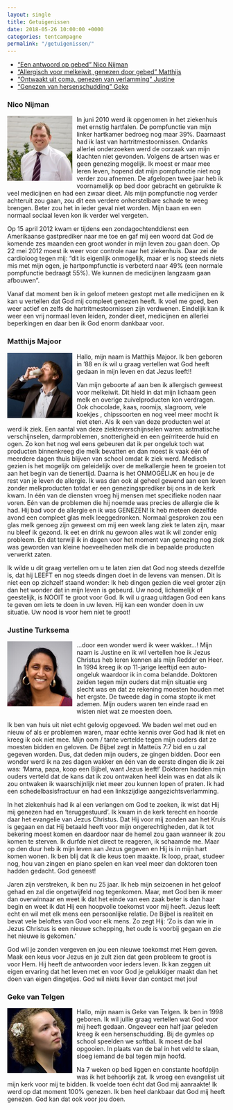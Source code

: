 ```yaml
---
layout: single
title: Getuigenissen
date: 2018-05-26 10:00:00 +0000
categories: tentcampagne
permalink: "/getuigenissen/"
---
```

- [“Een antwoord op gebed” Nico Nijman](#nico)
- [“Allergisch voor melkeiwit, genezen door gebed” Matthijs](#matthijs)
- [“Ontwaakt uit coma, genezen van verlamming” Justine](#justine)
- [“Genezen van hersenschudding” Geke](#geke)

### <a name="nico"></a>Nico Nijman
<img style="float: left; padding-right: 10px; padding-bottom: 10px;" src="/uploads/2018/05/26/nico-nijman.jpg">
In juni 2010 werd ik opgenomen in het ziekenhuis met ernstig hartfalen. De pompfunctie van mijn linker hartkamer bedroeg nog maar 39%. Daarnaast had ik last van hartritmestoornissen. Ondanks allerlei onderzoeken werd de oorzaak van mijn klachten niet gevonden. Volgens de artsen was er geen genezing mogelijk. Ik moest er maar mee leren leven, hopend dat mijn pompfunctie niet nog verder zou afnemen. De afgelopen twee jaar heb ik voornamelijk op bed door gebracht en gebruikte ik veel medicijnen en had een zwaar dieet. Als mijn pompfunctie nog verder achteruit zou gaan, zou dit een verdere onherstelbare schade te weeg brengen. Beter zou het in ieder geval niet worden. Mijn baan en een normaal sociaal leven kon ik verder wel vergeten.

Op 15 april 2012 kwam er tijdens een zondagochtenddienst een Amerikaanse gastprediker naar me toe en gaf mij een woord dat God de komende zes maanden een groot wonder in mijn leven zou gaan doen. Op 22 mei 2012 moest ik weer voor controle naar het ziekenhuis. Daar zei de cardioloog tegen mij: “dit is eigenlijk onmogelijk, maar er is nog steeds niets mis met mijn ogen, je hartpompfunctie is verbeterd naar 49% (een normale pompfunctie bedraagt 55%). We kunnen de medicijnen langzaam gaan afbouwen”.

Vanaf dat moment ben ik in geloof meteen gestopt met alle medicijnen en ik kan u vertellen dat God mij compleet genezen heeft. Ik voel me goed, ben weer actief en zelfs de hartritmestoornissen zijn verdwenen. Eindelijk kan ik weer een vrij normaal leven leiden, zonder dieet, medicijnen en allerlei beperkingen en daar ben ik God enorm dankbaar voor.


### <a name="matthijs"></a>Matthijs Majoor
<img style="float: left; padding-right: 10px; padding-bottom: 10px;" src="/uploads/2018/05/26/mathijs-majoor.jpg">
Hallo, mijn naam is Matthijs Majoor. Ik ben geboren in ’88 en ik wil u graag vertellen wat God heeft gedaan in mijn leven en dat Jezus leeft!!

Van mijn geboorte af aan ben ik allergisch geweest voor melkeiwit. Dit hield in dat mijn lichaam geen melk en overige zuivelproducten kon verdragen. Ook chocolade, kaas, roomijs, slagroom, vele koekjes , chipssoorten en nog veel meer mocht ik niet eten. Als ik een van deze producten wel at werd ik ziek.
Een aantal van deze ziekteverschijnselen waren: astmatische verschijnselen, darmproblemen, snotterigheid en een geïrriteerde huid en ogen. Zo kon het nog wel eens gebeuren dat ik per ongeluk toch wat producten binnenkreeg die melk bevatten en dan moest ik vaak één of meerdere dagen thuis blijven van school omdat ik ziek werd.
Medisch gezien is het mogelijk om geleidelijk over de melkallergie heen te groeien tot aan het begin van de tienertijd. Daarna is het ONMOGELIJK en hou je de rest van je leven de allergie.
Ik was dan ook al geheel gewend aan een leven zonder melkproducten totdat er een genezingsprediker bij ons in de kerk kwam. In één van de diensten vroeg hij mensen met specifieke noden naar voren. Eén van de problemen die hij noemde was precies de allergie die ik had. Hij bad voor de allergie en ik was GENEZEN! Ik heb meteen dezelfde avond een compleet glas melk leeggedronken. Normaal gesproken zou een glas melk genoeg zijn geweest om mij een week lang ziek te laten zijn, maar nu bleef ik gezond. Ik eet en drink nu gewoon alles wat ik wil zonder enig probleem. En dat terwijl ik in dagen voor het moment van genezing nog ziek was geworden van kleine hoeveelheden melk die in bepaalde producten verwerkt zaten.

Ik wilde u dit graag vertellen om u te laten zien dat God nog steeds dezelfde is, dat hij LEEFT en nog steeds dingen doet in de levens van mensen. Dit is niet een op zichzelf staand wonder: Ik heb dingen gezien die veel groter zijn dan het wonder dat in mijn leven is gebeurd. Uw nood, lichamelijk of geestelijk, is NOOIT te groot voor God. Ik wil u graag uitdagen God een kans te geven om iets te doen in uw leven. Hij kan een wonder doen in uw situatie. Uw nood is voor hem niet te groot!

### <a name="justine"></a>Justine Turksema
<img style="float: left; padding-right: 10px; padding-bottom: 10px;" src="/uploads/2018/05/26/justine-turksema.jpg">
…door een wonder werd ik weer wakker…!
Mijn naam is Justine en ik wil vertellen hoe ik Jezus Christus heb leren kennen als mijn Redder en Heer. In 1994 kreeg ik op 11-jarige leeftijd een auto-ongeluk waardoor ik in coma belandde. Doktoren zeiden tegen mijn ouders dat mijn situatie erg slecht was en dat ze rekening moesten houden met het ergste. De tweede dag in coma stopte ik met ademen. Mijn ouders waren ten einde raad en wisten niet wat ze moesten doen.

Ik ben van huis uit niet echt gelovig opgevoed. We baden wel met oud en nieuw of als er problemen waren, maar echte kennis over God had ik niet en kreeg ik ook niet mee. Mijn oom / tante vertelde tegen mijn ouders dat ze moesten bidden en geloven. De Bijbel zegt in Matteüs 7:7 bid en u zal gegeven worden. Dus, dat deden mijn ouders, ze gingen bidden. Door een wonder werd ik na zes dagen wakker en één van de eerste dingen die ik zei was: ‘Mama, papa, koop een Bijbel, want Jezus leeft!’ Doktoren hadden mijn ouders verteld dat de kans dat ik zou ontwaken heel klein was en dat als ik zou ontwaken ik waarschijnlijk niet meer zou kunnen lopen of praten. Ik had een schedelbasisfractuur en had een linkszijdige aangezichtsverlamming.

In het ziekenhuis had ik al een verlangen om God te zoeken, ik wist dat Hij mij genezen had en ‘teruggestuurd’. Ik kwam in de kerk terecht en hoorde daar het evangelie van Jezus Christus. Dat Hij voor mij zonden aan het Kruis is gegaan en dat Hij betaald heeft voor mijn ongerechtigheden, dat ik tot bekering moest komen en daardoor naar de hemel zou gaan wanneer ik zou komen te sterven. Ik durfde niet direct te reageren, ik schaamde me. Maar op den duur heb ik mijn leven aan Jezus gegeven en Hij is in mijn hart komen wonen. Ik ben blij dat ik die keus toen maakte. Ik loop, praat, studeer nog, hou van zingen en piano spelen en kan veel meer dan doktoren toen hadden gedacht. God geneest!

Jaren zijn verstreken, ik ben nu 25 jaar. Ik heb mijn seizoenen in het geloof gehad en zal die ongetwijfeld nog tegenkomen. Maar, met God ben ik meer dan overwinnaar en weet ik dat het einde van een zaak beter is dan haar begin en weet ik dat Hij een hoopvolle toekomst voor mij heeft. Jezus leeft echt en wil met elk mens een persoonlijke relatie. De Bijbel is realiteit en bevat vele beloftes van God voor elk mens. Zo zegt Hij: ‘Zo is dan wie in Jezus Christus is een nieuwe schepping, het oude is voorbij gegaan en zie het nieuwe is gekomen.’

God wil je zonden vergeven en jou een nieuwe toekomst met Hem geven. Maak een keus voor Jezus en je zult zien dat geen probleem te groot is voor Hem. Hij heeft de antwoorden voor ieders leven. Ik kan zeggen uit eigen ervaring dat het leven met en voor God je gelukkiger maakt dan het doen van eigen dingetjes. God wil niets liever dan contact met jou!


### <a name="geke"></a>Geke van Telgen
<img style="float: left; padding-right: 10px; padding-bottom: 10px;" src="/uploads/2018/05/26/geke-van-telgen.jpg">
Hallo, mijn naam is Geke van Telgen. Ik ben in 1998 geboren. Ik wil jullie graag vertellen wat God voor mij heeft gedaan. Ongeveer een half jaar geleden kreeg ik een hersenschudding. Bij de gymles op school speelden we softbal. Ik moest de bal opgooien. In plaats van de bal in het veld te slaan, sloeg iemand de bal tegen mijn hoofd.

Na 7 weken op bed liggen en constante hoofdpijn was ik het behoorlijk zat. Ik vroeg een evangelist uit mijn kerk voor mij te bidden. Ik voelde toen écht dat God mij aanraakte! Ik werd op dat moment 100% genezen. Ik ben heel dankbaar dat God mij heeft genezen. God kan dat ook voor jou doen.
